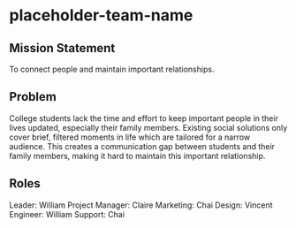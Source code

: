 # placeholder-team-name 

## Mission Statement
To connect people and maintain important relationships.

## Problem
College students lack the time and effort to keep important people in their lives updated, especially their family members. Existing social solutions only cover brief, filtered moments in life which are tailored for a narrow audience. This creates a communication gap between students and their family members, making it hard to maintain this important relationship.

## Roles
Leader: William
Project Manager: Claire
Marketing: Chai
Design: Vincent
Engineer: William 
Support: Chai
